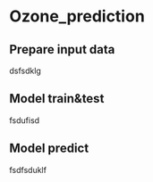# Ozone_prediction

## Prepare input data
dsfsdklg

## Model train&test
fsdufisd

## Model predict
fsdfsduklf





